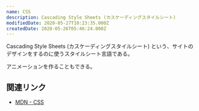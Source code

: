 ```yaml
---
name: CSS
description: Cascading Style Sheets (カスケーディングスタイルシート)
modifiedDate: 2020-05-27T10:23:35.000Z
createdDate: 2020-05-26T05:46:24.000Z
---
```


Cascading Style Sheets (カスケーディングスタイルシート) という、サイトのデザインをするのに使うスタイルシート言語である。

アニメーションを作ることもできる。

## 関連リンク

- [MDN - CSS](https://developer.mozilla.org/ja/docs/Web/CSS)

